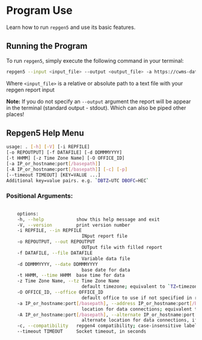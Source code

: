 # Program Use

Learn how to run `repgen5` and use its basic features.

## Running the Program

To run `repgen5`, simply execute the following command in your terminal:

```bash
repgen5 --input <input_file> --output <output_file> -a https://cwms-data.usace.army.mil -O SWT
```
Where `<input_file>` is a relative or absolute path to a text file with your repgen report input

**Note:** If you do not specify an `--output` argument the report will be appear in the terminal (standard output - stdout). Which can also be piped other places!

## Repgen5 Help Menu
```bash
usage: . [-h] [-V] [-i REPFILE] 
[-o REPOUTPUT] [-f DATAFILE] [-d DDMMMYYYY] 
[-t HHMM] [-z Time Zone Name] [-O OFFICE_ID] 
[-a IP_or_hostname:port[/basepath]] 
[-A IP_or_hostname:port[/basepath]] [-c] [-p]
[--timeout TIMEOUT] [KEY=VALUE ...]
Additional key=value pairs. e.g. `DBTZ=UTC DBOFC=HEC`
```

### Positional Arguments:
```bash          

    options:
    -h, --help            show this help message and exit
    -V, --version         print version number
    -i REPFILE, --in REPFILE
                            INput report file
    -o REPOUTPUT, --out REPOUTPUT
                            OUTput file with filled report
    -f DATAFILE, --file DATAFILE
                            Variable data file
    -d DDMMMYYYY, --date DDMMMYYYY
                            base date for data
    -t HHMM, --time HHMM  base time for data
    -z Time Zone Name, --tz Time Zone Name
                            default timezone; equivalent to `TZ=timezone`
    -O OFFICE_ID, --office OFFICE_ID
                            default office to use if not specified in report; equivalent to `DBOFC=OFFICE_ID`
    -a IP_or_hostname:port[/basepath], --address IP_or_hostname:port[/basepath]
                            location for data connections; equivalent to `DB=hostname:port/path`
    -A IP_or_hostname:port[/basepath], --alternate IP_or_hostname:port[/basepath]
                            alternate location for data connections, if the primary is unavailable (only for RADAR)
    -c, --compatibility   repgen4 compatibility; case-insensitive labels
    --timeout TIMEOUT     Socket timeout, in seconds
```